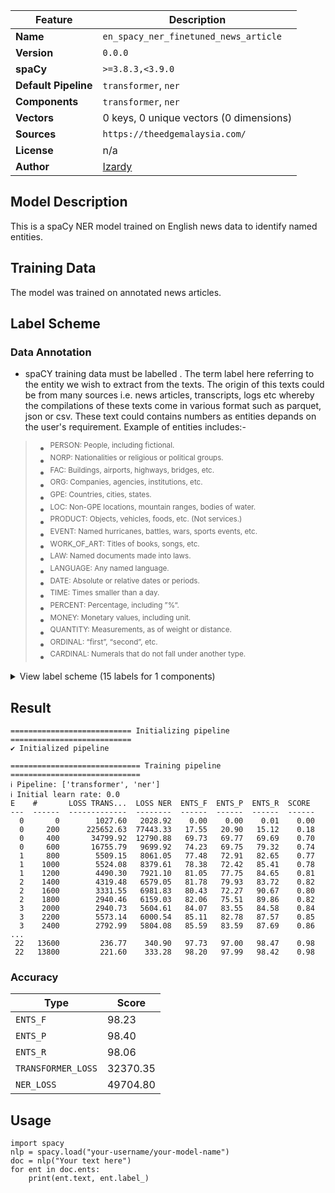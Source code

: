 | Feature | Description |
| --- | --- |
| **Name** | `en_spacy_ner_finetuned_news_article` |
| **Version** | `0.0.0` |
| **spaCy** | `>=3.8.3,<3.9.0` |
| **Default Pipeline** | `transformer`, `ner` |
| **Components** | `transformer`, `ner` |
| **Vectors** | 0 keys, 0 unique vectors (0 dimensions) |
| **Sources** | `https://theedgemalaysia.com/` |
| **License** | n/a |
| **Author** | [Izardy]() |

## Model Description
This is a spaCy NER model trained on English news data to identify named entities.

## Training Data
The model was trained on annotated news articles.

## Label Scheme

### Data Annotation
- spaCY training data must be labelled . The term label here referring to the entity we wish to extract from the texts. The origin of this texts could be from many sources i.e. news articles, transcripts, logs etc whereby the compilations of these texts come in various format such as parquet, json or csv. These text could contains numbers as entities depands on the user's requirement. Example of entities includes:-

> - <sup>PERSON:      People, including fictional.</sup>
> - <sup>NORP:        Nationalities or religious or political groups.</sup>
> - <sup>FAC:         Buildings, airports, highways, bridges, etc.</sup>
> - <sup>ORG:         Companies, agencies, institutions, etc.</sup>
> - <sup>GPE:         Countries, cities, states.</sup>
> - <sup>LOC:         Non-GPE locations, mountain ranges, bodies of water.</sup>
> - <sup>PRODUCT:     Objects, vehicles, foods, etc. (Not services.)</sup>
> - <sup>EVENT:       Named hurricanes, battles, wars, sports events, etc.</sup>
> - <sup>WORK_OF_ART: Titles of books, songs, etc.</sup>
> - <sup>LAW:         Named documents made into laws.</sup>
> - <sup>LANGUAGE:    Any named language.</sup>
> - <sup>DATE:        Absolute or relative dates or periods.</sup>
> - <sup>TIME:        Times smaller than a day.</sup>
> - <sup>PERCENT:     Percentage, including ”%“.</sup>
> - <sup>MONEY:       Monetary values, including unit.</sup>
> - <sup>QUANTITY:    Measurements, as of weight or distance.</sup>
> - <sup>ORDINAL:     “first”, “second”, etc.</sup>
> - <sup>CARDINAL:    Numerals that do not fall under another type.</sup>


<details>

<summary>View label scheme (15 labels for 1 components)</summary>

| Component | Labels |
| --- | --- |
| **`ner`** | `EVENT`, `FAC`, `GPE`, `LAW`, `LOC`, `MONEY`, `NORP`, `ORDINAL`, `ORG`, `PERCENT`, `PERSON`, `PRODUCT`, `QUANTITY`, `TIME`, `WORK_OF_ART` |

</details>

## Result

```
=========================== Initializing pipeline ===========================
✔ Initialized pipeline

============================= Training pipeline =============================
ℹ Pipeline: ['transformer', 'ner']
ℹ Initial learn rate: 0.0
E    #       LOSS TRANS...  LOSS NER  ENTS_F  ENTS_P  ENTS_R  SCORE 
---  ------  -------------  --------  ------  ------  ------  ------
  0       0        1027.60   2028.92    0.00    0.00    0.01    0.00
  0     200      225652.63  77443.33   17.55   20.90   15.12    0.18
  0     400       34799.92  12790.88   69.73   69.77   69.69    0.70
  0     600       16755.79   9699.92   74.23   69.75   79.32    0.74
  1     800        5509.15   8061.05   77.48   72.91   82.65    0.77
  1    1000        5524.08   8379.61   78.38   72.42   85.41    0.78
  1    1200        4490.30   7921.10   81.05   77.75   84.65    0.81
  2    1400        4319.48   6579.05   81.78   79.93   83.72    0.82
  2    1600        3331.55   6981.83   80.43   72.27   90.67    0.80
  2    1800        2940.46   6159.03   82.06   75.51   89.86    0.82
  3    2000        2940.73   5604.61   84.07   83.55   84.58    0.84
  3    2200        5573.14   6000.54   85.11   82.78   87.57    0.85
  3    2400        2792.99   5804.08   85.59   83.59   87.69    0.86
...
 22   13600         236.77    340.90   97.73   97.00   98.47    0.98
 22   13800         221.60    333.28   98.20   97.99   98.42    0.98
 ```

### Accuracy

| Type | Score |
| --- | --- |
| `ENTS_F` | 98.23 |
| `ENTS_P` | 98.40 |
| `ENTS_R` | 98.06 |
| `TRANSFORMER_LOSS` | 32370.35 |
| `NER_LOSS` | 49704.80 |

## Usage
```
import spacy
nlp = spacy.load("your-username/your-model-name")
doc = nlp("Your text here")
for ent in doc.ents:
    print(ent.text, ent.label_)
```